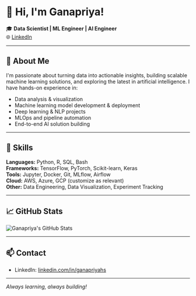 # 👋 Hi, I'm Ganapriya!

🎓 **Data Scientist | ML Engineer | AI Engineer**  
🌐 [LinkedIn](https://www.linkedin.com/in/ganapriyahs/)

---

## 🚀 About Me

I'm passionate about turning data into actionable insights, building scalable machine learning solutions, and exploring the latest in artificial intelligence. I have hands-on experience in:

- Data analysis & visualization
- Machine learning model development & deployment
- Deep learning & NLP projects
- MLOps and pipeline automation
- End-to-end AI solution building

---

## 🔧 Skills

**Languages:** Python, R, SQL, Bash  
**Frameworks:** TensorFlow, PyTorch, Scikit-learn, Keras  
**Tools:** Jupyter, Docker, Git, MLflow, Airflow  
**Cloud:** AWS, Azure, GCP (customize as relevant)  
**Other:** Data Engineering, Data Visualization, Experiment Tracking

---

## 📈 GitHub Stats

![Ganapriya's GitHub Stats](https://github-readme-stats.vercel.app/api?username=ganapriyahs&show_icons=true&theme=radical)

---

## 📫 Contact

- LinkedIn: [linkedin.com/in/ganapriyahs](https://www.linkedin.com/in/ganapriyahs/)


---

_Always learning, always building!_
